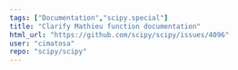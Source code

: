 ```yaml
---
tags: ["Documentation","scipy.special"]
title: "Clarify Mathieu function documentation"
html_url: "https://github.com/scipy/scipy/issues/4096"
user: "cimatosa"
repo: "scipy/scipy"
---
```


